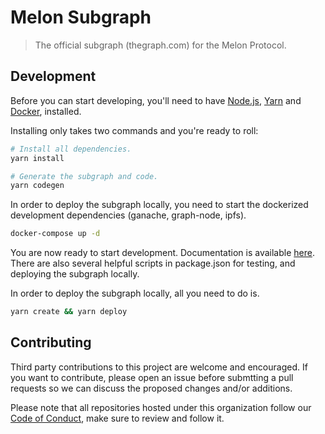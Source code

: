 # Melon Subgraph

> The official subgraph (thegraph.com) for the Melon Protocol.

## Development

Before you can start developing, you'll need to have [Node.js][node], [Yarn][yarn] and [Docker][docker], installed.

Installing only takes two commands and you're ready to roll:

```bash
# Install all dependencies.
yarn install

# Generate the subgraph and code.
yarn codegen
```

In order to deploy the subgraph locally, you need to start the dockerized development dependencies (ganache, graph-node, ipfs).

```bash
docker-compose up -d
```

You are now ready to start development. Documentation is available [here](https://thegraph.com/docs). There are also several helpful scripts in package.json for testing, and deploying the subgraph locally.

In order to deploy the subgraph locally, all you need to do is.

```bash
yarn create && yarn deploy
```

## Contributing

Third party contributions to this project are welcome and encouraged. If you want to contribute, please open an issue before submtting a pull requests so we can discuss the proposed changes and/or additions.

Please note that all repositories hosted under this organization follow our [Code of Conduct][coc], make sure to review and follow it.

[yarn]: https://yarnpkg.com
[node]: https://nodejs.org
[docker]: https://www.docker.com/
[coc]: https://github.com/melonproject/melonjs/blob/master/CODE_OF_CONDUCT.md
